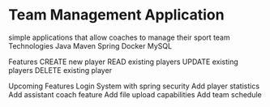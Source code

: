 # Team Management Application
simple applications that allow coaches to manage their sport team
Technologies
Java
Maven
Spring
Docker
MySQL

Features
CREATE new player
READ existing players
UPDATE existing players
DELETE existing player

Upcoming Features
Login System with spring security
Add player statistics
Add assistant coach feature
Add file upload capabilities
Add team schedule
